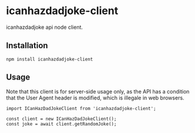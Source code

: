 # icanhazdadjoke-client

icanhazdadjoke api node client.

## Installation

`npm install icanhazdadjoke-client`

## Usage

Note that this client is for server-side usage only, as the API has a condition that the User Agent header is modified, which is illegale in web browsers.

```
import ICanHazDadJokeClient from 'icanhazdadjoke-client';

const client = new ICanHazDadJokeClient();
const joke = await client.getRandomJoke();

```

